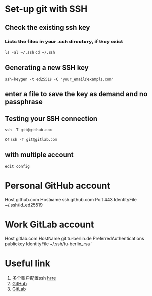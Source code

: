 # Set-up git with SSH
## Check the existing ssh key
### Lists the files in your .ssh directory, if they exist
  `ls -al ~/.ssh`
  `cd ~/.ssh`
## Generating a new SSH key
 `ssh-keygen -t ed25519 -C "your_email@example.com"`
 
## enter a file to save the key as demand and no passphrase
## Testing your SSH connection
 `ssh -T git@github.com`
 
 or `ssh -T git@gitlab.com`

## with multiple account
`
edit config 
`
# Personal GitHub account
Host github.com
 Hostname ssh.github.com
 Port 443
 IdentityFile ~/.ssh/id_ed25519

# Work GitLab account
Host gitlab.com
 HostName git.tu-berlin.de
 PreferredAuthentications publickey
 IdentityFile ~/.ssh/tu-berlin_rsa
 `
# Useful link
1. 多个账户配置ssh [here][1]
2.  [GitHub][2]
3.  [GitLab][3]

[1]: https://www.jianshu.com/p/756dc956f693
[2]: https://docs.github.com/en/authentication/connecting-to-github-with-ssh/about-ssh
[3]: https://docs.gitlab.com/ee/user/ssh.html

 
